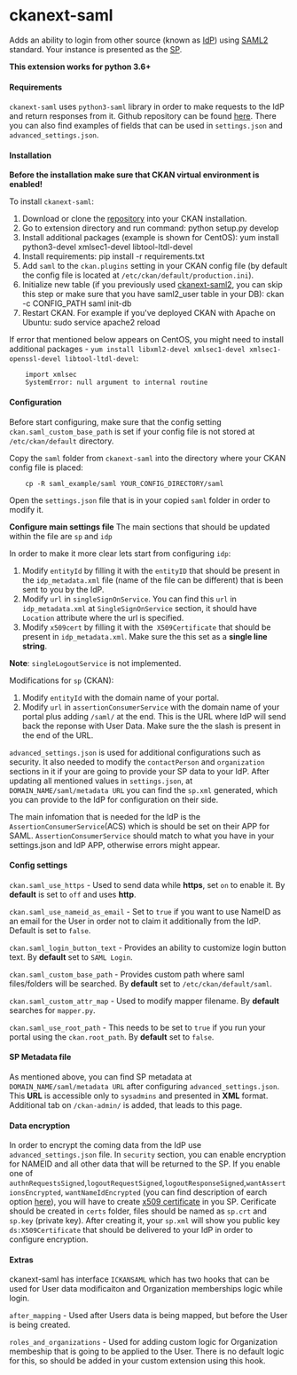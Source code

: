 # ckanext-saml
Adds an ability to login from other source (known as [IdP](https://en.wikipedia.org/wiki/Identity_provider_(SAML))) using [SAML2](https://en.wikipedia.org/wiki/SAML_2.0) standard. Your instance is presented as the [SP](https://en.wikipedia.org/wiki/Service_provider_(SAML)).

**This extension works for python 3.6+**

#### Requirements ####
``ckanext-saml`` uses ``python3-saml`` library in order to make requests to the IdP and return responses from it. Github repository can be found [here](https://github.com/onelogin/python3-saml). There you can also find examples of fields that can be used in ``settings.json`` and ``advanced_settings.json``.

#### Installation ####
**Before the installation make sure that CKAN virtual environment is enabled!**

To install ``ckanext-saml``:
1. Download or clone the [repository](https://github.com/datashades/ckanext-saml) into your CKAN installation.
2. Go to extension directory and run command:
		python setup.py develop
3. Install additional packages (example is shown for CentOS):
		yum install python3-devel xmlsec1-devel libtool-ltdl-devel
4.  Install requirements:
		pip install -r requirements.txt
5. Add ``saml`` to the ``ckan.plugins`` setting in your CKAN config file (by default the config file is located at  ``/etc/ckan/default/production.ini``).
6. Initialize new table (if you previously used [ckanext-saml2](https://github.com/datashades/ckanext-saml2), you can skip this step or make sure that you have saml2_user table in your DB):
		ckan -c CONFIG_PATH saml init-db
7. Restart CKAN. For example if you've deployed CKAN with Apache on Ubuntu:
		sudo service apache2 reload

If error that mentioned below appears on CentOS, you might need to install additional packages - ``yum install libxml2-devel xmlsec1-devel xmlsec1-openssl-devel libtool-ltdl-devel``:

		import xmlsec
		SystemError: null argument to internal routine

#### Configuration ####
Before start configuring, make sure that the config setting ``ckan.saml_custom_base_path`` is set if your config file is not stored at ``/etc/ckan/default`` directory.

Copy the ``saml`` folder from ``ckanext-saml`` into the directory where your CKAN config file is placed:

		cp -R saml_example/saml YOUR_CONFIG_DIRECTORY/saml

Open the ``settings.json`` file that is in your copied ``saml`` folder in order to modify it.

**Configure main settings file**
The main sections that should be updated within the file are ``sp`` and ``idp``

In order to make it more clear lets start from configuring ``idp``:
1. Modify ``entityId`` by filling it with the ``entityID`` that should be present in the ``idp_metadata.xml`` file (name of the file can be different) that is been sent to you by the IdP.
2. Modify ``url`` in  ``singleSignOnService``. You can find this ``url`` in ``idp_metadata.xml`` at ``SingleSignOnService`` section, it should have ``Location`` attribute where the url is specified.
3. Modify ``x509cert`` by filling it with the`` X509Certificate`` that should be present in ``idp_metadata.xml``. Make sure the this set as a **single line string**.

**Note**:  ``singleLogoutService`` is not implemented.

Modifications for ``sp`` (CKAN):
1. Modify ``entityId`` with the domain name of your portal.
2. Modify ``url`` in ``assertionConsumerService`` with the domain name of your portal plus adding ``/saml/`` at the end. This is the URL where IdP will send back the reponse with User Data. Make sure the the slash is present in the end of the URL.

``advanced_settings.json`` is used for additional configurations such as security.  It also needed to modify the ``contactPerson`` and ``organization`` sections in it if your are going to provide your SP data to your IdP.
After updating all mentioned values in ``settings.json``, at ``DOMAIN_NAME/saml/metadata URL`` you can find the ``sp.xml`` generated, which you can provide to the IdP for configuration on their side.

The main infomation that is needed for the IdP is the ``AssertionConsumerService``(ACS) which is should be set on their APP for SAML. ``AssertionConsumerService`` should match to what you have in your settings.json and IdP APP, otherwise errors might appear.


#### Config settings ####
``ckan.saml_use_https`` -  Used to send data while **https**, set ``on`` to enable it. By **default** is set to ``off`` and uses **http**.

``ckan.saml_use_nameid_as_email`` -  Set to ``true`` if you want to use NameID as an email for the User in order not to claim it additionally from the IdP. Default is set to ``false``.

``ckan.saml_login_button_text`` - Provides an ability to customize login button text. By **default** set to ``SAML Login``.

``ckan.saml_custom_base_path`` - Provides custom path where saml files/folders will be searched. By **default**  set to ``/etc/ckan/default/saml``.

``ckan.saml_custom_attr_map`` -  Used to modify mapper filename. By **default** searches for ``mapper.py``.

``ckan.saml_use_root_path`` - This needs to be set to ``true`` if you run your portal using the ``ckan.root_path``. By **default** set to ``false``.

#### SP Metadata file ####
As mentioned above, you can find SP metadata at ``DOMAIN_NAME/saml/metadata URL`` after configuring ``advanced_settings.json``.
This **URL** is accessible only to ``sysadmins`` and presented in **XML** format.
Additional tab on ``/ckan-admin/`` is added, that leads to this page.

#### Data encryption ####
In order to encrypt the coming data from the IdP use ``advanced_settings.json`` file. In ``security`` section, you can enable encryption for NAMEID and all other data that will be returned to the SP.
If you enable one of ``authnRequestsSigned``,``logoutRequestSigned``,``logoutResponseSigned``,``wantAssertionsEncrypted``, ``wantNameIdEncrypted`` (you can find description of earch option [here](https://github.com/onelogin/python3-saml#how-it-works)), you will have to create [x509 certificate](https://en.wikipedia.org/wiki/X.509) in you SP. Cerificate should be created in ``certs`` folder, files should be named as ``sp.crt`` and ``sp.key`` (private key). After creating it, your ``sp.xml`` will show you public key ``ds:X509Certificate`` that should be delivered to your IdP in order to configure encryption.

#### Extras ####
ckanext-saml has interface ``ICKANSAML`` which has two hooks that can be used for User data modificaiton and Organization memberships logic while login.

``after_mapping`` -  Used after Users data is being mapped, but before the User is being created.

``roles_and_organizations`` -  Used for adding custom logic for Organization membeship that is going to be applied to the User. There is no default logic for this, so should be added in your custom extension using this hook.
